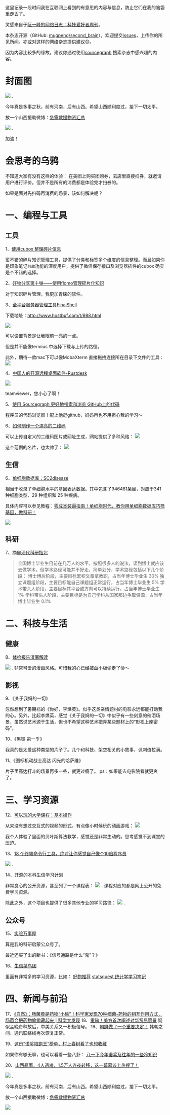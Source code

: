 这里记录一段时间我在互联网上看到的有意思的内容与信息，防止它们在我的脑袋里走丢了。

灵感来自于[阮一峰的网络日志：科技爱好者周刊](https://github.com/ruanyf/weekly)。

本杂志开源（GitHub: [mugpeng/second_brain](https://github.com/mugpeng/second_brain)），欢迎提交[issues](https://github.com/mugpeng/second_brain/issues)，上传你的所见所闻。亦或对这样的网络杂志提供建议😊。

因为内容比较多的缘故，建议你通过使用[sourcegraph](https://sourcegraph.com/github.com/mugpeng/second_brain) 搜索杂志中感兴趣的内容。

# 封面图
![](https://cdn.jsdelivr.net/gh/mugpeng/my-gallery-01/picgo_image/20211008172832.png)
.

今年真是多事之秋，前有河南，后有山西。希望山西顺利度过，接下一切太平。

放一个山西援助微博：[急需救援物资汇总](https://m.weibo.cn/status/4689953634125904?wm=3333_2001&from=10B9493010&sourcetype=weixin)

![](https://cdn.jsdelivr.net/gh/mugpeng/my-gallery-01/picgo_image/20211008173015.png)
.

加油！

# 会思考的乌鸦
不知道大家有没有这样的体验：
在美团上购买团购券，去店里直接扫券，就邀请用户进行评价。但并不是所有的消费都是体验完才扫券的。

如果是面对先扫码再消费的场景，该如何解决呢？

# 一、编程与工具

## 工具

1、[使用cubox 整理碎片信息](https://www.bilibili.com/video/BV1Yq4y1H77y?share_source=copy_web)

蛮不错的碎片知识管理工具，提供了分类和标签多个维度的信息整理。而且如果你是印象笔记`剪藏`功能的深度用户，提供了微信保存接口及浏览器插件的cubox 确实是个不错的选择。

2、[好物分享第十弹——使用flomo管理碎片化知识](https://mp.weixin.qq.com/s?__biz=MzU5ODc3OTA0NQ==&mid=2247485498&idx=1&sn=0181dfe410d8cd1a19661342d889b9e4&chksm=febfbdf0c9c834e6b2881711ae3220af8fbac8bb286d762b9fc8e397dab9ec43b454ff6057cc&token=730402367&lang=zh_CN#rd)

对于知识碎片管理，我更加青睐的软件。

3、[全平台服务器管理工具FinalShell](https://blog.csdn.net/shaoming314/article/details/117071590)

下载地址：http://www.hostbuf.com/t/988.html

![](https://cdn.jsdelivr.net/gh/mugpeng/my-gallery-01/picgo_image/20211006160436.png)

可以设置背景是让我眼前一亮的一点。

但是并不能像termius 中选择下载与上传的路径。

此外，期待一款mac下可以像MobaXterm 直接拖拽连接所在目录下文件的工具：
![](https://cdn.jsdelivr.net/gh/mugpeng/my-gallery-01/picgo_image/20211006160703.png)


4、[中国人的开源远程桌面软件-Rustdesk](https://www.sunqi.org/rustdesk.html)

![](https://cdn.jsdelivr.net/gh/mugpeng/my-gallery-01/picgo_image/20211006160224.png)

teamviewer，您小心了啊！

5、[使用 Sourcegraph 更好地搜索和浏览 GitHub上的代码](https://zhuanlan.zhihu.com/p/27620085)

程序员的代码浏览器！配上他逛github，妈妈再也不用担心我的学习～

6、[如何制作一个漂亮的二维码](https://qrbtf.com/)

可以上传自定义的二维码图片或网址生成，网站提供了多种风格：
![](https://cdn.jsdelivr.net/gh/mugpeng/my-gallery-01/picgo_image/20211006200315.png)

这个范例的名片，也太帅了：
![](https://cdn.jsdelivr.net/gh/mugpeng/my-gallery-01/picgo_image/20211006200346.png)

## 生信
6、[单细胞数据库：SC2disease](http://www.easybioai.com/sc2disease/)

相当于收录了单细胞水平的基因表达数据。其中包含了946481条目，对应于341种细胞类型、29 种组织和 25 种疾病。

具体内容可以参见教程：[零成本装逼指南！单细胞时代，教你用单细胞数据库巧筛基因，做科研！](https://mp.weixin.qq.com/s/aLeqnTF0nBLWNbnakNmQJQ)

![](https://cdn.jsdelivr.net/gh/mugpeng/my-gallery-01/picgo_image/20211008202225.png)

## 科研
7、摘自[现代科研指北](https://bookdown.org/yufree/sciguide/)

> 全国博士毕业生目前在几万人的水平，按照很多人的说法，读到博士就应该去做学术。但学术路径可能并不好走，简单划分，学术路径包括以下几个阶段：
博士博后阶段，主要目标累积文章拿教职，占当年博士毕业生 30%
独立课题组阶段，主要目标能自己课题组正常运行，占当年博士毕业生 5%
学术带头人阶段，主要目标其平台或方向可以持续运行，占当年博士毕业生 1%
学科带头人阶段，主要目标是为自己学科从国家那边争取资源，占当年博士毕业生 0.1%


# 二、科技与生活

## 健康
8、[体检报告漫画解读](https://mp.weixin.qq.com/s/TAK0Rx5PmE3Ly_wWiR6XBQ)

![](https://cdn.jsdelivr.net/gh/mugpeng/my-gallery-01/picgo_image/20211006192958.png)
.
非常可爱的漫画风格。可惜我的心已经被血小板偷走了😢～


## 影视

9、《关于我妈的一切》

忽然想到了暑期档的《你好，李焕英》。似乎这类亲情题材的电影永远都能打动我的心。另外，比起李焕英，感觉《关于我妈的一切》中似乎有一些刻意的催泪场景，虽然说艺术源于生活，但也不希望这种艺术把弄某些题材上的“影视上座密码”。

10、《黑镜 第一季》

我真的是太爱这种类型的片子了。几个和科技、架空相关的小故事，讽刺值拉满。

11、《图标机动战士高达 闪光的哈萨维》

片子里高达打斗的场景再多一些，就更过瘾了。
ps：如果能去电影院看就更爽了。

# 三、学习资源

12、[可以玩的大学课程：基本操作](https://jibencaozuo.com/)

从来没有想过交互式的视频的形式。有点像小时候玩的动画游戏：
![](https://cdn.jsdelivr.net/gh/mugpeng/my-gallery-01/picgo_image/20211008202256.png)


我个人体验了里面的贝叶斯算法教学，感觉还是非常生动的。思考感觉不到课堂的压迫。

13、[18 个终端命令行工具，绝对让你感觉自己像个10倍程序员](https://zhuanlan.zhihu.com/p/413091831)

![](https://cdn.jsdelivr.net/gh/mugpeng/my-gallery-01/picgo_image/20211006155815.png)
.

14、[开源的本科生信学习计划](https://github.com/ossu/bioinformatics)

非常良心的公开资源，甚至列了一个课程表：
![](https://cdn.jsdelivr.net/gh/mugpeng/my-gallery-01/picgo_image/20211006202320.png)
.
课程对应的都是网上公开的免费学习资源。

除此之外，这个项目也提供了很多其他专业的学习路径：
![](https://cdn.jsdelivr.net/gh/mugpeng/my-gallery-01/picgo_image/20211006202501.png)
.


## 公众号
15、[实验万事屋](https://mp.weixin.qq.com/mp/profile_ext?action=home&__biz=MzA3ODU1NjUyNw==&scene=124#wechat_redirect)

算是我的科研启蒙公众号了。

最近还买了出的新书：《信号通路是什么“鬼”？》

16、[生信菜鸟团](https://mp.weixin.qq.com/mp/profile_ext?action=home&__biz=MzUzMTEwODk0Ng==&scene=124#wechat_redirect)

里面有非常多的学习资源，比如：
[好物推荐](https://mp.weixin.qq.com/mp/appmsgalbum?action=getalbum&__biz=MzUzMTEwODk0Ng==&scene=1&album_id=1858959939205922824&count=3#wechat_redirect)
[statsquest 统计学学习笔记](https://mp.weixin.qq.com/mp/appmsgalbum?action=getalbum&__biz=MzUzMTEwODk0Ng==&scene=1&album_id=2038323090824265732&count=3#wechat_redirect)

# 四、新闻与前沿
17、[《自然》：肠菌竟是药物“小偷”！科学家发现70种细菌-药物的相互作用方式，肠菌会把药物偷偷藏起来 | 科学大发现](https://mp.weixin.qq.com/s/E1e08r8dWriMTpKqvojCzw)
18、[重磅！美方首次阐述对华贸易愿景](https://mp.weixin.qq.com/s/r0ooED4MZ9qo5cc7ykxjiA)
疑似孟晚舟释放后，中美关系又一积极信号。
19、[朝鲜做了一个重要决定！](https://mp.weixin.qq.com/s/fqmbn2W_UhvElhGweedV9w)
韩朝之间，通讯联络线再次恢复正常。

19、[这份“诺奖陪跑王”榜单，村上春树看了也想收藏](https://mp.weixin.qq.com/s/QIbTbH7wZ26wgYVo09_dQA)

如果你有够无聊，也可以看看一些八卦：
[八一下今年诺奖及往年的一些冷知识](https://mp.weixin.qq.com/s?__biz=MzU5ODc3OTA0NQ==&mid=2247485524&idx=1&sn=2fc028b75018fe92b55b6c83baf55e6e&chksm=febfbd9ec9c834889fbf03c17d0195f6b3f00e4f817a2c7416f93d86611daf014e6d8acfe465&token=730402367&lang=zh_CN#rd)

20、[山西暴雨，4人遇难，1.5万人连夜转移，这一幕幕该上热搜了！](https://www.163.com/news/article/GLPQP65E00019QIF.html)

![](https://cdn.jsdelivr.net/gh/mugpeng/my-gallery-01/picgo_image/20211008172832.png)
.

今年真是多事之秋，前有河南，后有山西。希望山西顺利度过，接下一切太平。

放一个山西援助微博：[急需救援物资汇总](https://m.weibo.cn/status/4689953634125904?wm=3333_2001&from=10B9493010&sourcetype=weixin)

![](https://cdn.jsdelivr.net/gh/mugpeng/my-gallery-01/picgo_image/20211008173015.png)
